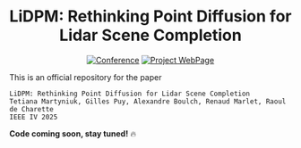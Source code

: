 <div align="center">

# LiDPM: Rethinking Point Diffusion for Lidar Scene Completion
[![Conference](https://img.shields.io/badge/IEEE_IV-2025-blue)](https://www.ecva.net/papers/eccv_2022/papers_ECCV/papers/136820625.pdf)
[![Project WebPage](https://img.shields.io/badge/Project-webpage-%23fc4d5d)](https://astra-vision.github.io/lidpm)

</div>

This is an official repository for the paper
```
LiDPM: Rethinking Point Diffusion for Lidar Scene Completion
Tetiana Martyniuk, Gilles Puy, Alexandre Boulch, Renaud Marlet, Raoul de Charette
IEEE IV 2025
```

**Code coming soon, stay tuned!** 🔥
